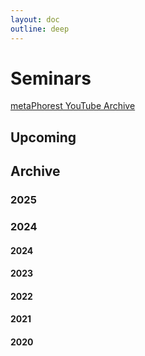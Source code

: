 ```yaml
---
layout: doc
outline: deep
---
```



# Seminars

[metaPhorest YouTube Archive](https://www.youtube.com/channel/UCQJQ3ni1ug5oWOnTqxEujzw)

## Upcoming

<Event
  header = "111th metaPhorest Seminar: BCL/Georg Tremmel & Henri Tan"
  date = "October 17th, 2025 (Friday) 19:00 (online)"
  link = "/en/seminars/111"
  image = "/seminars/111/111_preview.jpg"
/>

## Archive

### 2025

<Event
  header = "105th metaPhorest Seminar & BioClub Artist Talk: Lyndsey Walsh - Made with Blood, Sweat, and Tears"
  date = "January 28th, 2025 (Tuesday) 19:00 @BioClub Tokyo"
  link = "/en/seminars/105"
/>

<Event
  header = "104th metaPhorest Seminar: Takahiro Tsukamoto & Hanna Saito"
  date = "January 10th, 2025 (Friday) 19:00 @Waseda TWIns"
  link = "/en/seminars/104"
/>

### 2024

<Event
  header = "103th metaPhorest Seminar: Aki Inomata + Ryota Matsunaga"
  date = "December 20th, 2024 (Friday) 19:00 @Waseda TWIns"
  link = "/en/seminars/103"
/>

<Event
  header = "102th metaPhorest Seminar: Tomoya Ishibashi & Kanno So"
  date = "December 6th, 2024 (Friday) 19:00 @Waseda TWIns"
  link = "/en/seminars/102"
/>

<Event
  header = "101th metaPhorest Seminar: Yukiko Shikata"
  date = "November 29th, 2024 (Friday) 19:00 @Waseda TWIns"
  link = "/en/seminars/101"
/>

<Event
  header = "100th metaPhorest Seminar: Mio Iizawa/Shiryu Kirie & Teruyoshi Furusawa"
  date = "November 22nd, 2024 (Friday) 19:00 @Waseda TWIns"
  link = "/en/seminars/100"
/>

<Event
  header = "99th metaPhorest Seminar: Kazutoshi Uemura & Yuri Nakahashi"
  date = "November 8th, 2024 (Friday) 19:00 @Waseda TWIns"
  link = "/en/seminars/99"
/>

<Event
  header = "98th metaPhorest Seminar: 'Weaving Memories with Ancient Intelligence' with Shiho Fukuhara & Awu Chen'"
  date = "October 25th, 2024 (Friday) 19:00 @Waseda TWIns & online"
  link = "/en/seminars/098"
/>


#### 2024

<Event
  header = "97th metaPhorest Seminar: BCL/Georg Tremmel & Mariko Sakuragi"
  date = "October 18th, 2024 (Friday) 19:00 (online)"
  link = "/en/seminars/097"
/>

<Event
  header = "96th metaPhorest Seminar: Hiroki Matsumura & Kentaro Aki"
  date = "October 11th, 2024 (Friday) 19:00 @Waseda TWIns"
  link = "/en/seminars/096"
/>

<Event
  header = "95th metaPhorest Seminar: Dr. Ionat Zurr"
  date = "September 23, 2024 (Monday) 16:30-18:30 @Waseda TWIns"
  title = "“Ectogenic Desires – from cultures to labour”"
  link = "/en/seminars/095"
/>

#### 2023

#### 2022

#### 2021

#### 2020

